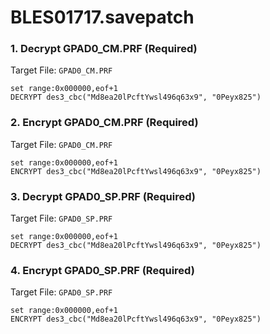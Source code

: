 # BLES01717.savepatch

### 1. Decrypt GPAD0_CM.PRF (Required)

Target File: `GPAD0_CM.PRF`

```
set range:0x000000,eof+1
DECRYPT des3_cbc("Md8ea20lPcftYwsl496q63x9", "0Peyx825")
```

### 2. Encrypt GPAD0_CM.PRF (Required)

Target File: `GPAD0_CM.PRF`

```
set range:0x000000,eof+1
ENCRYPT des3_cbc("Md8ea20lPcftYwsl496q63x9", "0Peyx825")
```

### 3. Decrypt GPAD0_SP.PRF (Required)

Target File: `GPAD0_SP.PRF`

```
set range:0x000000,eof+1
DECRYPT des3_cbc("Md8ea20lPcftYwsl496q63x9", "0Peyx825")
```

### 4. Encrypt GPAD0_SP.PRF (Required)

Target File: `GPAD0_SP.PRF`

```
set range:0x000000,eof+1
ENCRYPT des3_cbc("Md8ea20lPcftYwsl496q63x9", "0Peyx825")
```

